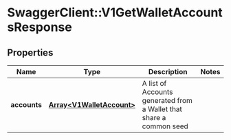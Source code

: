 # SwaggerClient::V1GetWalletAccountsResponse

## Properties
Name | Type | Description | Notes
------------ | ------------- | ------------- | -------------
**accounts** | [**Array&lt;V1WalletAccount&gt;**](V1WalletAccount.md) | A list of Accounts generated from a Wallet that share a common seed | 

